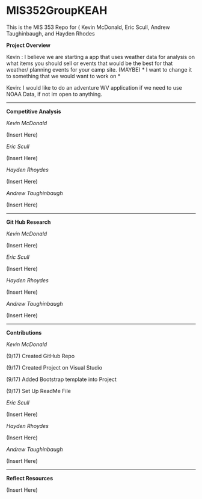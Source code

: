 # MIS352GroupKEAH
This is the MIS 353 Repo for ( Kevin McDonald, Eric Scull, Andrew Taughinbaugh, and Hayden Rhodes

**Project Overview**

Kevin : I believe we are starting a app that uses weather data for analysis on what items you should sell or events that would be the best for that weather/ planning events for your camp site. (MAYBE) * I want to change it to something that we would want to work on *

Kevin: I would like to do an adventure WV application if we need to use NOAA Data, if not im open to anything.


********************************************************************************************************************************************************************


**Competitive Analysis**

*Kevin McDonald*

(Insert Here)

*Eric Scull*

(Insert Here)

*Hayden Rhoydes*

(Insert Here)

*Andrew Taughinbaugh*

(Insert Here)


********************************************************************************************************************************************************************

**Git Hub Research**

*Kevin McDonald*

(Insert Here)

*Eric Scull*

(Insert Here)

*Hayden Rhoydes*

(Insert Here)

*Andrew Taughinbaugh*

(Insert Here)


********************************************************************************************************************************************************************

**Contributions**

*Kevin McDonald*

(9/17) Created GitHub Repo

(9/17) Created Project on Visual Studio 

(9/17) Added Bootstrap template into Project 

(9/17) Set Up ReadMe File


*Eric Scull*

(Insert Here)


*Hayden Rhoydes*

(Insert Here)


*Andrew Taughinbaugh*

(Insert Here)


********************************************************************************************************************************************************************

**Reflect Resources**

(Insert Here)
